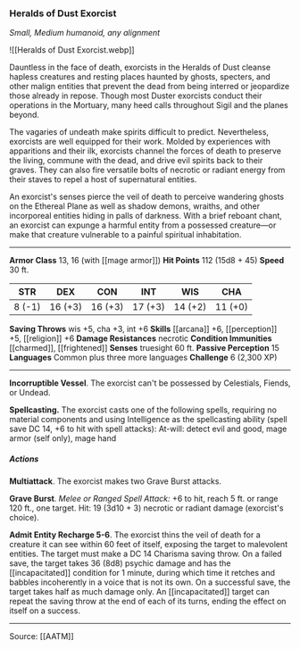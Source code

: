 ### Heralds of Dust Exorcist
_Small, Medium humanoid, any alignment_

![[Heralds of Dust Exorcist.webp]]

Dauntless in the face of death, exorcists in the Heralds of Dust cleanse hapless creatures and resting places haunted by ghosts, specters, and other malign entities that prevent the dead from being interred or jeopardize those already in repose. Though most Duster exorcists conduct their operations in the Mortuary, many heed calls throughout Sigil and the planes beyond.

The vagaries of undeath make spirits difficult to predict. Nevertheless, exorcists are well equipped for their work. Molded by experiences with apparitions and their ilk, exorcists channel the forces of death to preserve the living, commune with the dead, and drive evil spirits back to their graves. They can also fire versatile bolts of necrotic or radiant energy from their staves to repel a host of supernatural entities.

An exorcist's senses pierce the veil of death to perceive wandering ghosts on the Ethereal Plane as well as shadow demons, wraiths, and other incorporeal entities hiding in palls of darkness. With a brief reboant chant, an exorcist can expunge a harmful entity from a possessed creature—or make that creature vulnerable to a painful spiritual inhabitation.




---

**Armor Class** 13, 16 (with [[mage armor]])
**Hit Points** 112 (15d8 + 45)
**Speed** 30 ft.

| STR     | DEX     | CON     | INT     | WIS     | CHA     |
|---------|---------|---------|---------|---------|---------|
| 8 (-1) | 16 (+3) | 16 (+3) | 17 (+3) | 14 (+2) | 11 (+0) |

**Saving Throws** wis +5, cha +3, int +6
**Skills** [[arcana]] +6, [[perception]] +5, [[religion]] +6
**Damage Resistances** necrotic
**Condition Immunities** [[charmed]], [[frightened]]
**Senses** truesight 60 ft.
**Passive Perception** 15
**Languages** Common plus three more languages
**Challenge** 6 (2,300 XP)

---

**Incorruptible Vessel**. The exorcist can't be possessed by Celestials, Fiends, or Undead.

**Spellcasting.** The exorcist casts one of the following spells, requiring no material components and using Intelligence as the spellcasting ability (spell save DC 14, +6 to hit with spell attacks): At-will: detect evil and good, mage armor (self only), mage hand

##### Actions
**Multiattack**. The exorcist makes two Grave Burst attacks.

**Grave Burst**. _Melee or Ranged Spell Attack:_ +6 to hit, reach 5 ft. or range 120 ft., one target. Hit: 19 (3d10 + 3) necrotic or radiant damage (exorcist's choice).

**Admit Entity Recharge 5-6**. The exorcist thins the veil of death for a creature it can see within 60 feet of itself, exposing the target to malevolent entities. The target must make a DC 14 Charisma saving throw. On a failed save, the target takes 36 (8d8) psychic damage and has the [[incapacitated]] condition for 1 minute, during which time it retches and babbles incoherently in a voice that is not its own. On a successful save, the target takes half as much damage only. An [[incapacitated]] target can repeat the saving throw at the end of each of its turns, ending the effect on itself on a success.


---

Source: [[AATM]]
